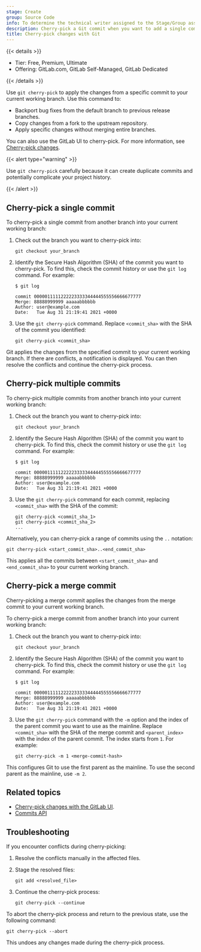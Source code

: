 ```yaml
---
stage: Create
group: Source Code
info: To determine the technical writer assigned to the Stage/Group associated with this page, see https://handbook.gitlab.com/handbook/product/ux/technical-writing/#assignments
description: Cherry-pick a Git commit when you want to add a single commit from one branch to another.
title: Cherry-pick changes with Git
---
```


{{< details >}}

- Tier: Free, Premium, Ultimate
- Offering: GitLab.com, GitLab Self-Managed, GitLab Dedicated

{{< /details >}}

Use `git cherry-pick` to apply the changes from a specific commit to your current
working branch. Use this command to:

- Backport bug fixes from the default branch to previous release branches.
- Copy changes from a fork to the upstream repository.
- Apply specific changes without merging entire branches.

You can also use the GitLab UI to cherry-pick. For more information,
see [Cherry-pick changes](../../user/project/merge_requests/cherry_pick_changes.md).

{{< alert type="warning" >}}

Use `git cherry-pick` carefully because it can create duplicate commits and potentially
complicate your project history.

{{< /alert >}}

## Cherry-pick a single commit

To cherry-pick a single commit from another branch into your current working branch:

1. Check out the branch you want to cherry-pick into:

   ```shell
   git checkout your_branch
   ```

1. Identify the Secure Hash Algorithm (SHA) of the commit you want to cherry-pick.
   To find this, check the commit history or use the `git log` command. For example:

   ```shell
   $ git log

   commit 0000011111222223333344444555556666677777
   Merge: 88888999999 aaaaabbbbbb
   Author: user@example.com
   Date:   Tue Aug 31 21:19:41 2021 +0000
    ```

1. Use the `git cherry-pick` command. Replace `<commit_sha>` with the SHA of
   the commit you identified:

   ```shell
   git cherry-pick <commit_sha>
   ```

Git applies the changes from the specified commit to your current working branch.
If there are conflicts, a notification is displayed. You can then resolve the
conflicts and continue the cherry-pick process.

## Cherry-pick multiple commits

To cherry-pick multiple commits from another branch into your current working branch:

1. Check out the branch you want to cherry-pick into:

   ```shell
   git checkout your_branch
   ```

1. Identify the Secure Hash Algorithm (SHA) of the commit you want to cherry-pick.
   To find this, check the commit history or use the `git log` command. For example:

   ```shell
   $ git log

   commit 0000011111222223333344444555556666677777
   Merge: 88888999999 aaaaabbbbbb
   Author: user@example.com
   Date:   Tue Aug 31 21:19:41 2021 +0000
    ```

1. Use the `git cherry-pick` command for each commit,
   replacing `<commit_sha>` with the SHA of the commit:

   ```shell
   git cherry-pick <commit_sha_1>
   git cherry-pick <commit_sha_2>
   ...
   ```

Alternatively, you can cherry-pick a range of commits using the `..` notation:

   ```shell
   git cherry-pick <start_commit_sha>..<end_commit_sha>
   ```

This applies all the commits between `<start_commit_sha>` and `<end_commit_sha>`
to your current working branch.

## Cherry-pick a merge commit

Cherry-picking a merge commit applies the changes from the merge commit to your current working branch.

To cherry-pick a merge commit from another branch into your current working branch:

1. Check out the branch you want to cherry-pick into:

   ```shell
   git checkout your_branch
   ```

1. Identify the Secure Hash Algorithm (SHA) of the commit you want to cherry-pick.
   To find this, check the commit history or use the `git log` command. For example:

   ```shell
   $ git log

   commit 0000011111222223333344444555556666677777
   Merge: 88888999999 aaaaabbbbbb
   Author: user@example.com
   Date:   Tue Aug 31 21:19:41 2021 +0000
    ```

1. Use the `git cherry-pick` command with the `-m` option and the index of the parent commit
   you want to use as the mainline. Replace `<commit_sha>` with the SHA of the merge commit
   and `<parent_index>` with the index of the parent commit. The index starts from `1`. For example:

   ```shell
   git cherry-pick -m 1 <merge-commit-hash>
   ```

This configures Git to use the first parent as the mainline. To use the second parent as the mainline, use `-m 2`.

## Related topics

- [Cherry-pick changes with the GitLab UI](../../user/project/merge_requests/cherry_pick_changes.md).
- [Commits API](../../api/commits.md#cherry-pick-a-commit)

## Troubleshooting

If you encounter conflicts during cherry-picking:

1. Resolve the conflicts manually in the affected files.
1. Stage the resolved files:

   ```shell
   git add <resolved_file>
   ```

1. Continue the cherry-pick process:

   ```shell
   git cherry-pick --continue
   ```

To abort the cherry-pick process and return to the previous state,
use the following command:

```shell
git cherry-pick --abort
```

This undoes any changes made during the cherry-pick process.
